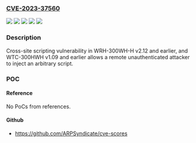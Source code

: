 ### [CVE-2023-37560](https://cve.mitre.org/cgi-bin/cvename.cgi?name=CVE-2023-37560)
![](https://img.shields.io/static/v1?label=Product&message=WRH-300WH-H&color=blue)
![](https://img.shields.io/static/v1?label=Product&message=WTC-300HWH&color=blue)
![](https://img.shields.io/static/v1?label=Version&message=v1.09%20and%20earlier%20&color=brightgreen)
![](https://img.shields.io/static/v1?label=Version&message=v2.12%20and%20earlier%20&color=brightgreen)
![](https://img.shields.io/static/v1?label=Vulnerability&message=Cross-site%20scripting%20(XSS)&color=brightgreen)

### Description

Cross-site scripting vulnerability in WRH-300WH-H v2.12 and earlier, and WTC-300HWH v1.09 and earlier allows a remote unauthenticated attacker to inject an arbitrary script.

### POC

#### Reference
No PoCs from references.

#### Github
- https://github.com/ARPSyndicate/cve-scores

